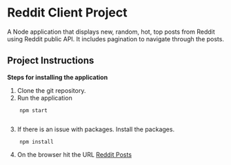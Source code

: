 # Reddit Client Project

A Node application that displays new, random, hot, top posts from Reddit using Reddit public API. It includes pagination to navigate through the posts. 



## Project Instructions

**Steps for installing the application**
 
1. Clone the git repository. 
2. Run the application 

```
	npm start 
	
```

3. If there is an issue with packages. Install the packages. 

```
	npm install 
```
4. On the browser hit the URL [Reddit Posts](http://localhost:3000/new)  

